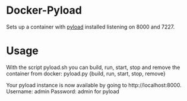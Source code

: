 Docker-Pyload
=============

Sets up a container with [pyload](https://github.com/pyload/pyload) installed listening on 8000 and 7227.

Usage
=============

With the script pyload.sh you can build, run, start, stop and remove the container from docker:
    pyload.py {build, run, start, stop, remove}
    
Your pyload instance is now available by going to http://localhost:8000.
Username: admin Password: admin for pyload


